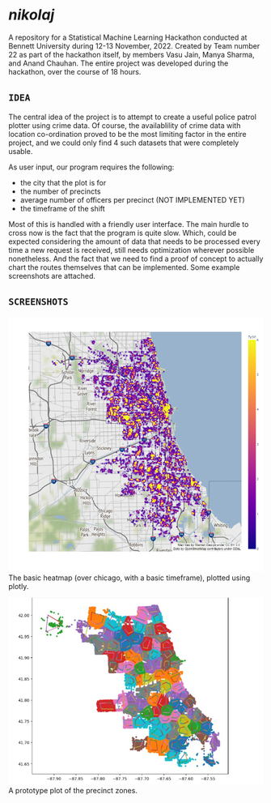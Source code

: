 # *nikolaj*

A repository for a Statistical Machine Learning Hackathon conducted at Bennett University during 12-13 November, 2022. Created by Team number 22 as part of the hackathon itself, by members Vasu Jain, Manya Sharma, and Anand Chauhan. The entire project was developed during the hackathon, over the course of 18 hours.

## `IDEA`

The central idea of the project is to attempt to create a useful police patrol plotter using crime data. Of course, the availablility of crime data with location co-ordination proved to be the most limiting factor in the entire project, and we could only find 4 such datasets that were completely usable.

As user input, our program requires the following:

- the city that the plot is for
- the number of precincts
- average number of officers per precinct (NOT IMPLEMENTED YET)
- the timeframe of the shift

Most of this is handled with a friendly user interface. The main hurdle to cross now is the fact that the program is quite slow. Which, could be expected considering the amount of data that needs to be processed every time a new request is received, still needs optimization wherever possible nonetheless. And the fact that we need to find a proof of concept to actually chart the routes themselves that can be implemented. Some example screenshots are attached.

## `SCREENSHOTS`

![The basic heatmap (over chicago, with a basic timeframe), plotted using plotly.](assets/heatmap.png)
The basic heatmap (over chicago, with a basic timeframe), plotted using plotly.

![A prototype plot of the precinct zones.](assets/prototypeplot.jpg)
A prototype plot of the precinct zones.
